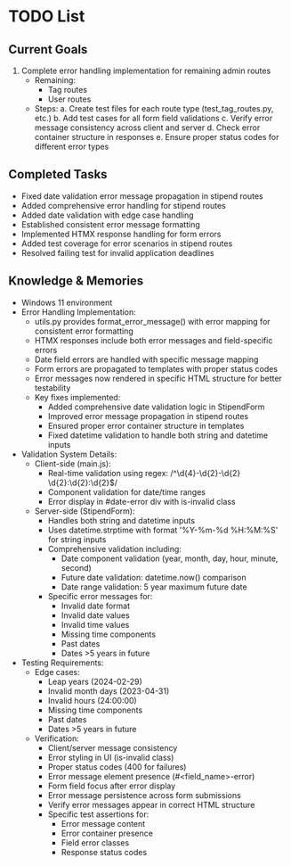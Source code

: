 # TODO List

## Current Goals
1. Complete error handling implementation for remaining admin routes
   - Remaining:
     * Tag routes
     * User routes
   - Steps:
     a. Create test files for each route type (test_tag_routes.py, etc.)
     b. Add test cases for all form field validations
     c. Verify error message consistency across client and server
     d. Check error container structure in responses
     e. Ensure proper status codes for different error types

## Completed Tasks
- Fixed date validation error message propagation in stipend routes
- Added comprehensive error handling for stipend routes
- Added date validation with edge case handling
- Established consistent error message formatting
- Implemented HTMX response handling for form errors
- Added test coverage for error scenarios in stipend routes
- Resolved failing test for invalid application deadlines

## Knowledge & Memories
- Windows 11 environment
- Error Handling Implementation:
  * utils.py provides format_error_message() with error mapping for consistent error formatting
  * HTMX responses include both error messages and field-specific errors
  * Date field errors are handled with specific message mapping
  * Form errors are propagated to templates with proper status codes
  * Error messages now rendered in specific HTML structure for better testability
  * Key fixes implemented:
    - Added comprehensive date validation logic in StipendForm
    - Improved error message propagation in stipend routes
    - Ensured proper error container structure in templates
    - Fixed datetime validation to handle both string and datetime inputs
- Validation System Details:
  * Client-side (main.js):
    - Real-time validation using regex: /^\d{4}-\d{2}-\d{2} \d{2}:\d{2}:\d{2}$/
    - Component validation for date/time ranges
    - Error display in #date-error div with is-invalid class
  * Server-side (StipendForm):
    - Handles both string and datetime inputs
    - Uses datetime.strptime with format '%Y-%m-%d %H:%M:%S' for string inputs
    - Comprehensive validation including:
      * Date component validation (year, month, day, hour, minute, second)
      * Future date validation: datetime.now() comparison
      * Date range validation: 5 year maximum future date
    - Specific error messages for:
      * Invalid date format
      * Invalid date values
      * Invalid time values
      * Missing time components
      * Past dates
      * Dates >5 years in future
- Testing Requirements:
  * Edge cases:
    - Leap years (2024-02-29)
    - Invalid month days (2023-04-31)
    - Invalid hours (24:00:00)
    - Missing time components
    - Past dates
    - Dates >5 years in future
  * Verification:
    - Client/server message consistency
    - Error styling in UI (is-invalid class)
    - Proper status codes (400 for failures)
    - Error message element presence (#<field_name>-error)
    - Form field focus after error display
    - Error message persistence across form submissions
    - Verify error messages appear in correct HTML structure
    - Specific test assertions for:
      * Error message content
      * Error container presence
      * Field error classes
      * Response status codes

